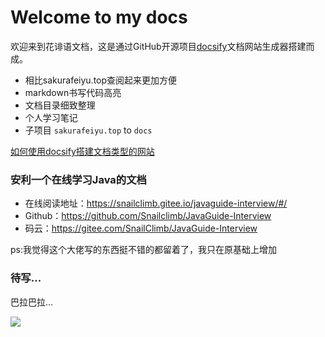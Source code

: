 # Welcome to my docs
欢迎来到花诽语文档，这是通过GitHub开源项目[docsify](https://github.com/docsifyjs/docsify)文档网站生成器搭建而成。  
* 相比sakurafeiyu.top查阅起来更加方便
* markdown书写代码高亮
* 文档目录细致整理
* 个人学习笔记
* 子项目 `sakurafeiyu.top` to `docs`

[如何使用docsify搭建文档类型的网站](./docs/how-to-use-docsify.md)

### 安利一个在线学习Java的文档

- 在线阅读地址：https://snailclimb.gitee.io/javaguide-interview/#/
- Github：https://github.com/Snailclimb/JavaGuide-Interview
- 码云：https://gitee.com/SnailClimb/JavaGuide-Interview

ps:我觉得这个大佬写的东西挺不错的都留着了，我只在原基础上增加

### 待写...
巴拉巴拉...



![](https://cdn.jsdelivr.net/gh/a1046700338/a1046700338.github.io@2.0/images/v2.jpg)
